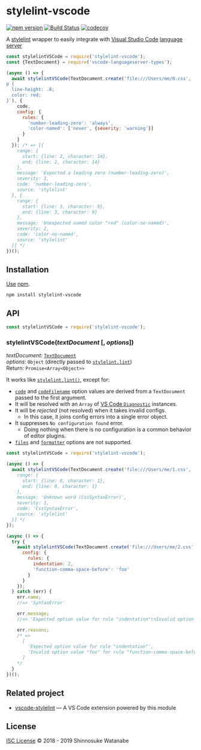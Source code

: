 # stylelint-vscode

[![npm version](https://img.shields.io/npm/v/stylelint-vscode.svg)](https://www.npmjs.com/package/stylelint-vscode)
[![Build Status](https://travis-ci.com/shinnn/stylelint-vscode.svg?branch=master)](https://travis-ci.com/shinnn/stylelint-vscode)
[![codecov](https://codecov.io/gh/shinnn/stylelint-vscode/branch/master/graph/badge.svg)](https://codecov.io/gh/shinnn/stylelint-vscode)

A [stylelint](https://github.com/stylelint/stylelint) wrapper to easily integrate with [Visual Studio Code](https://code.visualstudio.com/) [language server](https://github.com/Microsoft/vscode-languageserver-node)

```javascript
const stylelintVSCode = require('stylelint-vscode');
const {TextDocument} = require('vscode-languageserver-types');

(async () => {
  await stylelintVSCode(TextDocument.create('file:///Users/me/0.css', 'css', 1, `
p {
  line-height: .8;
  color: red;
}`), {
    code,
    config: {
      rules: {
        'number-leading-zero': 'always',
        'color-named': ['never', {severity: 'warning'}]
      }
    }
  }); /* => [{
    range: {
      start: {line: 2, character: 14},
      end: {line: 2, character: 14}
    },
    message: 'Expected a leading zero (number-leading-zero)',
    severity: 1,
    code: 'number-leading-zero',
    source: 'stylelint'
  }, {
    range: {
      start: {line: 3, character: 9},
      end: {line: 3, character: 9}
    },
    message: 'Unexpected named color "red" (color-no-named)',
    severity: 2,
    code: 'color-no-named',
    source: 'stylelint'
  }] */
})();
```

## Installation

[Use](https://docs.npmjs.com/cli/install) [npm](https://docs.npmjs.com/getting-started/what-is-npm).

```
npm install stylelint-vscode
```

## API

```javascript
const stylelintVSCode = require('stylelint-vscode');
```

### stylelintVSCode(*textDocument* [, *options*])

*textDocument*: [`TextDocument`](https://code.visualstudio.com/docs/extensionAPI/vscode-api#TextDocument)  
*options*: `Object` (directly passed to [`stylelint.lint`](https://github.com/stylelint/stylelint/blob/master/docs/user-guide/node-api.md#the-stylelint-nodejs-api))  
Return: `Promise<Array<Object>>`

It works like [`stylelint.lint()`](https://github.com/stylelint/stylelint/blob/10.0.1/lib/index.js#L31), except for:

* [`code`](https://github.com/stylelint/stylelint/blob/master/docs/user-guide/node-api.md#code) and [`codeFilename`](https://github.com/stylelint/stylelint/blob/master/docs/user-guide/node-api.md#codefilename) option values are derived from a `TextDocument` passed to the first argument.
* It will be resolved with an `Array` of [VS Code `Diagnostic`](https://github.com/Microsoft/vscode-languageserver-node/blob/release/types/3.14/types/src/main.ts#L508-L546) instances.
* It will be *rejected* (not resolved) when it takes invalid configs.
  * In this case, it joins config errors into a single error object.
* It suppresses `No configuration found` error.
  * Doing nothing when there is no configuration is a common behavior of editor plugins.
* [`files`](https://github.com/stylelint/stylelint/blob/master/docs/user-guide/node-api.md#files) and [`formatter`](https://github.com/stylelint/stylelint/blob/master/docs/user-guide/node-api.md#formatter) options are not supported.

```javascript
const stylelintVSCode = require('stylelint-vscode');

(async () => {
  await stylelintVSCode(TextDocument.create('file:///Users/me/1.css', 'css', 1, '{foo}')); /*=> [{
    range: {
      start: {line: 0, character: 1},
      end: {line: 0, character: 1}
    },
    message: 'Unknown word (CssSyntaxError)',
    severity: 1,
    code: 'CssSyntaxError',
    source: 'stylelint'
  }] */
});
```

```javascript
(async () => {
  try {
    await stylelintVSCode(TextDocument.create('file:///Users/me/2.css', 'css', 1, 'a {}'), {
      config: {
        rules: {
          indentation: 2,
          'function-comma-space-before': 'foo'
        }
      }
    });
  } catch (err) {
    err.name;
    //=> 'SyntaxError'

    err.message;
    //=> 'Expected option value for rule "indentation"\nInvalid option value "foo" for rule "function-comma-space-before"'

    err.reasons;
    /* =>
      [
        'Expected option value for rule "indentation"',
        'Invalid option value "foo" for rule "function-comma-space-before"'
      ]
    */
  }
})();
```

## Related project

* [vscode-stylelint](https://github.com/shinnn/vscode-stylelint) — A VS Code extension powered by this module

## License

[ISC License](./LICENSE) © 2018 - 2019 Shinnosuke Watanabe

